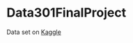 # Data301FinalProject

Data set on [Kaggle](https://www.kaggle.com/adrienchaussabel/reddit-comments-from-jan-1-to-jul-1-2019)
